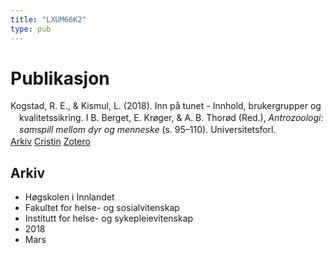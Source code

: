 ```yaml
---
title: "LXUM66K2"
type: pub
---
```

<h1>Publikasjon</h1>
<article id="csl-bib-container-LXUM66K2" class="csl-bib-container">
  <div class="csl-bib-body" style="line-height: 1.35; padding-left: 1em; text-indent:-1em;">
  <div class="csl-entry">Kogstad, R. E., &amp; Kismul, L. (2018). Inn p&#xE5; tunet - Innhold, brukergrupper og kvalitetssikring. I B. Berget, E. Kr&#xF8;ger, &amp; A. B. Thor&#xF8;d (Red.), <i>Antrozoologi: samspill mellom dyr og menneske</i> (s. 95&#x2013;110). Universitetsforl.</div>
</div>
  <div class="csl-bib-buttons">
    <a href="#taxonomy-article-LXUM66K2" class="csl-bib-button">Arkiv</a>
    <a href="https://app.cristin.no/results/show.jsf?id=1575795" alt="Cristin URL" class="csl-bib-button">Cristin</a>
    <a href="http://zotero.org/groups/5402882/items/LXUM66K2" alt="Zotero URL" class="csl-bib-button">Zotero</a>
  </div>
  <div id="csl-bib-meta-container-LXUM66K2"></div>
</article>
<div id="csl-bib-meta-LXUM66K2" class="csl-bib-meta">
  <article id="taxonomy-article-LXUM66K2" class="taxonomy-article">
    <h1>Arkiv</h1>
    <ul>
      <li>Høgskolen i Innlandet</li>
      <li>Fakultet for helse- og sosialvitenskap</li>
      <li>Institutt for helse- og sykepleievitenskap</li>
      <li>2018</li>
      <li>Mars</li>
    </ul>
  </article>
</div>
